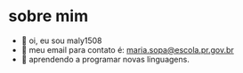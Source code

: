 # sobre mim
-  👋 oi, eu sou maly1508
- 👀 meu email para contato é: maria.sopa@escola.pr.gov.br
- 🌱 aprendendo a programar novas linguagens.
